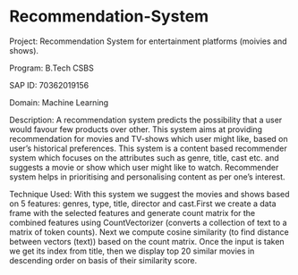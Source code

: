 # Recommendation-System
Project: Recommendation System for entertainment platforms (moivies and shows).

Program: B.Tech CSBS

SAP ID: 70362019156

Domain: Machine Learning

Description: A recommendation system predicts the possibility that a user would favour few products over other. This system aims at providing recommendation for movies and TV-shows which user might like, based on user’s historical preferences. This system is a content based recommender system which focuses on the attributes such as genre, title, cast etc. and suggests a movie or show which user might like to watch. Recommender system helps in prioritising and personalising content as per one’s interest.

Technique Used: With this system we suggest the movies and shows based on 5 features: genres, type, title, director and cast.First we create a data frame with the selected features and generate count matrix for the combined features using CountVectorizer (converts a collection of text to a matrix of token counts). Next we compute cosine similarity (to find distance between vectors (text)) based on the count matrix. Once the input is taken we get its index from title, then we display top 20 similar movies in descending order on basis of their similarity score.
